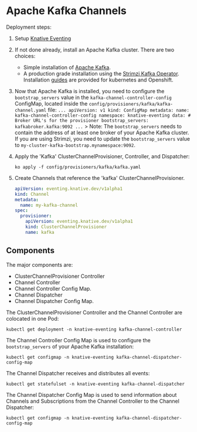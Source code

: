 # Apache Kafka Channels

Deployment steps:

1. Setup [Knative Eventing](../../../DEVELOPMENT.md)
1. If not done already, install an Apache Kafka cluster. There are two choices:

   - Simple installation of [Apache Kafka](broker).
   - A production grade installation using the [Strimzi Kafka Operator](strimzi).
     Installation [guides](http://strimzi.io/quickstarts/) are provided for
     kubernetes and Openshift.

1. Now that Apache Kafka is installed, you need to configure the
   `bootstrap_servers` value in the `kafka-channel-controller-config` ConfigMap,
   located inside the `config/provisioners/kafka/kafka-channel.yaml` file:
   `... apiVersion: v1 kind: ConfigMap metadata: name: kafka-channel-controller-config namespace: knative-eventing data: # Broker URL's for the provisioner bootstrap_servers: kafkabroker.kafka:9092 ...` > Note: The `bootstrap_servers` needs to contain the address of at least
   one broker of your Apache Kafka cluster. If you are using Strimzi, you need
   to update the `bootstrap_servers` value to
   `my-cluster-kafka-bootstrap.mynamespace:9092`.
1. Apply the 'Kafka' ClusterChannelProvisioner, Controller, and Dispatcher:
   ```
   ko apply -f config/provisioners/kafka/kafka.yaml
   ```
1. Create Channels that reference the 'kafka' ClusterChannelProvisioner.

   ```yaml
   apiVersion: eventing.knative.dev/v1alpha1
   kind: Channel
   metadata:
     name: my-kafka-channel
   spec:
     provisioner:
       apiVersion: eventing.knative.dev/v1alpha1
       kind: ClusterChannelProvisioner
       name: kafka
   ```

## Components

The major components are:

- ClusterChannelProvisioner Controller
- Channel Controller
- Channel Controller Config Map.
- Channel Dispatcher
- Channel Dispatcher Config Map.

The ClusterChannelProvisioner Controller and the Channel Controller are colocated
in one Pod:

```shell
kubectl get deployment -n knative-eventing kafka-channel-controller
```

The Channel Controller Config Map is used to configure the `bootstrap_servers`
of your Apache Kafka installation:

```shell
kubectl get configmap -n knative-eventing kafka-channel-dispatcher-config-map
```

The Channel Dispatcher receives and distributes all events:

```shell
kubectl get statefulset -n knative-eventing kafka-channel-dispatcher
```

The Channel Dispatcher Config Map is used to send information about Channels and
Subscriptions from the Channel Controller to the Channel Dispatcher:

```shell
kubectl get configmap -n knative-eventing kafka-channel-dispatcher-config-map
```
